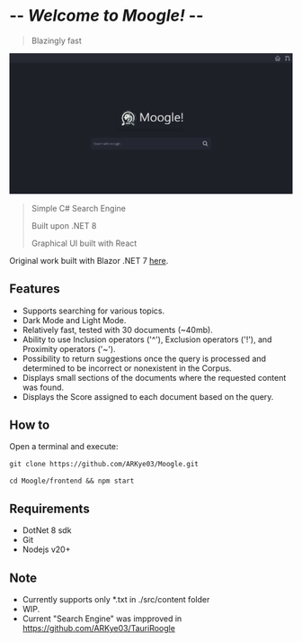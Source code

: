 # -- *Welcome to Moogle!* --

> Blazingly fast

!["My pic was here, I swear :("](./assets/Moogle.png "Best Search Engine")

> Simple C# Search Engine
>
> Built upon .NET 8
>
> Graphical UI built with React

Original work built with Blazor .NET 7
[here](https://github.com/ARKye03/Moogle_Search_Engine.git).

## Features

- Supports searching for various topics.
- Dark Mode and Light Mode.
- Relatively fast, tested with 30 documents (~40mb).
- Ability to use Inclusion operators ('^'), Exclusion operators ('!'), and Proximity operators ('~').
- Possibility to return suggestions once the query is processed and determined to be incorrect or nonexistent in the Corpus.
- Displays small sections of the documents where the requested content was found.
- Displays the Score assigned to each document based on the query.

## How to

Open a terminal and execute:

```shell
git clone https://github.com/ARKye03/Moogle.git
```

```shell
cd Moogle/frontend && npm start
```

## Requirements

- DotNet 8 sdk
- Git
- Nodejs v20+

## Note

- Currently supports only *.txt in ./src/content folder
- WIP.
- Current "Search Engine" was impproved in https://github.com/ARKye03/TauriRoogle
